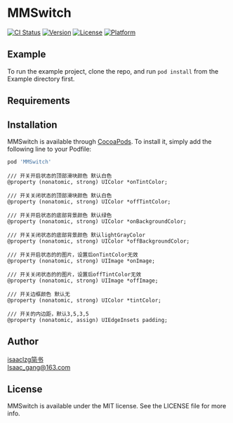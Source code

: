 # MMSwitch

[![CI Status](https://img.shields.io/travis/isaaclzg/MMSwitch.svg?style=flat)](https://travis-ci.org/isaaclzg/MMSwitch)
[![Version](https://img.shields.io/cocoapods/v/MMSwitch.svg?style=flat)](https://cocoapods.org/pods/MMSwitch)
[![License](https://img.shields.io/cocoapods/l/MMSwitch.svg?style=flat)](https://cocoapods.org/pods/MMSwitch)
[![Platform](https://img.shields.io/cocoapods/p/MMSwitch.svg?style=flat)](https://cocoapods.org/pods/MMSwitch)

## Example

To run the example project, clone the repo, and run `pod install` from the Example directory first.

## Requirements

## Installation

MMSwitch is available through [CocoaPods](https://cocoapods.org). To install
it, simply add the following line to your Podfile:

```ruby
pod 'MMSwitch'
```

```
/// 开关开启状态的顶部滑块颜色 默认白色
@property (nonatomic, strong) UIColor *onTintColor;

/// 开关关闭状态的顶部滑块颜色 默认白色
@property (nonatomic, strong) UIColor *offTintColor;

/// 开关开启状态的底部背景颜色 默认绿色
@property (nonatomic, strong) UIColor *onBackgroundColor;

/// 开关关闭状态的底部背景颜色 默认lightGrayColor
@property (nonatomic, strong) UIColor *offBackgroundColor;

/// 开关开启状态的的图片，设置后onTintColor无效
@property (nonatomic, strong) UIImage *onImage;

/// 开关关闭状态的的图片，设置后offTintColor无效
@property (nonatomic, strong) UIImage *offImage;

/// 开关边框颜色 默认无
@property (nonatomic, strong) UIColor *tintColor;

/// 开关的内边距，默认3,5,3,5
@property (nonatomic, assign) UIEdgeInsets padding;
```

## Author

[isaaclzg简书](https://www.jianshu.com/u/7e1b920cdac1)  
Isaac_gang@163.com

## License

MMSwitch is available under the MIT license. See the LICENSE file for more info.
